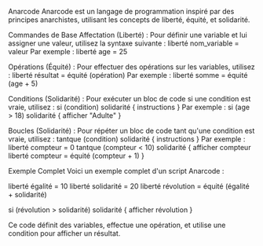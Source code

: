 Anarcode
Anarcode est un langage de programmation inspiré par des principes anarchistes, utilisant les concepts de liberté, équité, et solidarité.

Commandes de Base
Affectation (Liberté) : Pour définir une variable et lui assigner une valeur, utilisez la syntaxe suivante : liberté nom_variable = valeur Par exemple : liberté age = 25

Opérations (Équité) : Pour effectuer des opérations sur les variables, utilisez : liberté résultat = équité (opération) Par exemple : liberté somme = équité (age + 5)

Conditions (Solidarité) : Pour exécuter un bloc de code si une condition est vraie, utilisez : si (condition) solidarité { instructions } Par exemple : si (age > 18) solidarité { afficher "Adulte" }

Boucles (Solidarité) : Pour répéter un bloc de code tant qu'une condition est vraie, utilisez : tantque (condition) solidarité { instructions } Par exemple : liberté compteur = 0 tantque (compteur < 10) solidarité { afficher compteur liberté compteur = équité (compteur + 1) }

Exemple Complet
Voici un exemple complet d'un script Anarcode :

liberté égalité = 10 liberté solidarité = 20 liberté révolution = équité (égalité + solidarité)

si (révolution > solidarité) solidarité { afficher révolution }

Ce code définit des variables, effectue une opération, et utilise une condition pour afficher un résultat.

